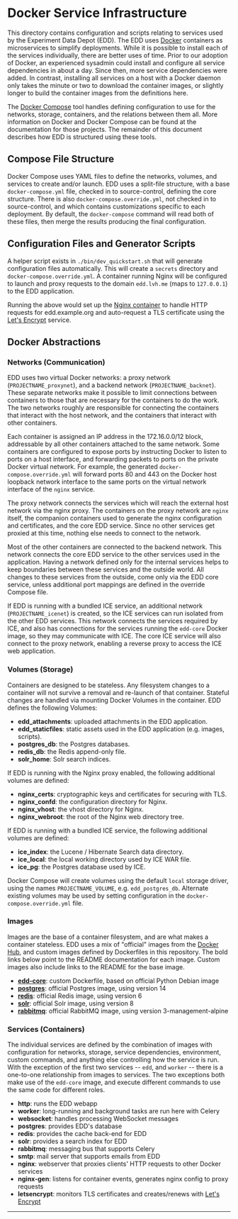 # Docker Service Infrastructure

This directory contains configuration and scripts relating to services used by the
Experiment Data Depot (EDD). The EDD uses [Docker][2] containers as microservices to
simplify deployments. While it is possible to install each of the services individually, there
are better uses of time. Prior to our adoption of Docker, an experienced sysadmin could install
and configure all service dependencies in about a day. Since then, more service dependencies were
added. In contrast, installing all services on a host with a Docker daemon only takes the minute
or two to download the container images, or slightly longer to build the container images from
the definitions here.

The [Docker Compose][3] tool handles defining configuration to use for the networks, storage,
containers, and the relations between them all. More information on Docker and Docker Compose can
be found at the documentation for those projects. The remainder of this document describes how
EDD is structured using these tools.

## Compose File Structure

Docker Compose uses YAML files to define the networks, volumes, and services to
create and/or launch. EDD uses a split-file structure, with a base
`docker-compose.yml` file, checked in to source-control, defining the core
structure. There is also `docker-compose.override.yml`, not checked in to
source-control, and which contains customizations specific to each deployment.
By default, the `docker-compose` command will read both of these files, then
merge the results producing the final configuration.

## Configuration Files and Generator Scripts

A helper script exists in `./bin/dev_quickstart.sh` that will generate configuration
files automatically. This will create a `secrets` directory and
`docker-compose.override.yml`. A container running Nginx will be configured to launch
and proxy requests to the domain `edd.lvh.me` (maps to `127.0.0.1`) to the
EDD application.

Running the above would set up the [Nginx container][nginx] to handle HTTP requests
for edd.example.org and auto-request a TLS certificate using the
[Let's Encrypt][18] service.

## Docker Abstractions

### Networks (Communication)

EDD uses two virtual Docker networks: a proxy network (`PROJECTNAME_proxynet`), and a backend
network (`PROJECTNAME_backnet`). These separate networks make it possible to limit connections
between containers to those that are necessary for the containers to do the work. The two networks
roughly are responsible for connecting the containers that interact with the host network, and the
containers that interact with other containers.

Each container is assigned an IP address in the 172.16.0.0/12 block, addressable by all other
containers attached to the same network. Some containers are configured to expose ports by
instructing Docker to listen to ports on a host interface, and forwarding packets to ports on
the private Docker virtual network. For example, the generated `docker-compose.override.yml`
will forward ports 80 and 443 on the Docker host loopback network interface to the same ports on
the virtual network interface of the `nginx` service.

The proxy network connects the services which will reach the external host network via the nginx
proxy. The containers on the proxy network are `nginx` itself, the companion containers used to
generate the nginx configuration and certificates, and the core EDD service. Since no other
services get proxied at this time, nothing else needs to connect to the network.

Most of the other containers are connected to the backend network. This network connects the core
EDD service to the other services used in the application. Having a network defined only for the
internal services helps to keep boundaries between these services and the outside world. All
changes to these services from the outside, come only via the EDD core service, unless additional
port mappings are defined in the override Compose file.

If EDD is running with a bundled ICE service, an additional network (`PROJECTNAME_icenet`) is
created, so the ICE services can run isolated from the other EDD services. This network connects
the services required by ICE, and also has connections for the services running the `edd-core`
Docker image, so they may communicate with ICE. The core ICE service will also connect to the
proxy network, enabling a reverse proxy to access the ICE web application.

### Volumes (Storage)

Containers are designed to be stateless. Any filesystem changes to a container will not survive a
removal and re-launch of that container. Stateful changes are handled via mounting Docker Volumes
in the container. EDD defines the following Volumes:

-   **edd_attachments**: uploaded attachments in the EDD application.
-   **edd_staticfiles**: static assets used in the EDD application (e.g. images, scripts).
-   **postgres_db**: the Postgres databases.
-   **redis_db**: the Redis append-only file.
-   **solr_home**: Solr search indices.

If EDD is running with the Nginx proxy enabled, the following additional volumes are defined:

-   **nginx_certs**: cryptographic keys and certificates for securing with TLS.
-   **nginx_confd**: the configuration directory for Nginx.
-   **nginx_vhost**: the vhost directory for Nginx.
-   **nginx_webroot**: the root of the Nginx web directory tree.

If EDD is running with a bundled ICE service, the following additional volumes are defined:

-   **ice_index**: the Lucene / Hibernate Search data directory.
-   **ice_local**: the local working directory used by ICE WAR file.
-   **ice_pg**: the Postgres database used by ICE.

Docker Compose will create volumes using the default `local` storage driver, using the names
`PROJECTNAME_VOLUME`, e.g. `edd_postgres_db`. Alternate existing volumes may be used by setting
configuration in the `docker-compose.override.yml` file.

### Images

Images are the base of a container filesystem, and are what makes a container stateless. EDD uses
a mix of "official" images from the [Docker Hub][4], and custom images defined by Dockerfiles in
this repository. The bold links below point to the README documentation for each image. Custom
images also include links to the README for the base image.

-   **[edd-core][5]**: custom Dockerfile, based on official Python Debian image
-   **[postgres][7]**: official Postgres image, using version 14
-   **[redis][8]**: official Redis image, using version 6
-   **[solr][10]**: official Solr image, using version 8
-   **[rabbitmq][11]**: official RabbitMQ image, using version 3-management-alpine

### Services (Containers)

The individual services are defined by the combination of images with configuration for networks,
storage, service dependencies, environment, custom commands, and anything else controlling how
the service is run. With the exception of the first two services -- `edd`, and `worker` -- there
is a one-to-one relationship from images to services. The two exceptions both make use of the
`edd-core` image, and execute different commands to use the same code for different roles.

-   **http**: runs the EDD webapp
-   **worker**: long-running and background tasks are run here with Celery
-   **websocket**: handles processing WebSocket messages
-   **postgres**: provides EDD's database
-   **redis**: provides the cache back-end for EDD
-   **solr**: provides a search index for EDD
-   **rabbitmq**: messaging bus that supports Celery
-   **smtp**: mail server that supports emails from EDD
-   **nginx**: webserver that proxies clients' HTTP requests to other Docker services
-   **nginx-gen**: listens for container events, generates nginx config to proxy requests
-   **letsencrypt**: monitors TLS certificates and creates/renews with [Let's Encrypt][18]

---

[2]: https://docker.io
[3]: https://docs.docker.com/compose/overview/
[4]: https://hub.docker.com/explore/
[5]: EDD-Core.md
[6]: https://hub.docker.com/_/buildpack-deps/
[7]: https://hub.docker.com/_/postgres/
[8]: https://hub.docker.com/_/redis/
[10]: https://hub.docker.com/_/solr/
[11]: https://hub.docker.com/_/rabbitmq/
[18]: https://letsencrypt.org
[nginx]: Nginx.md
